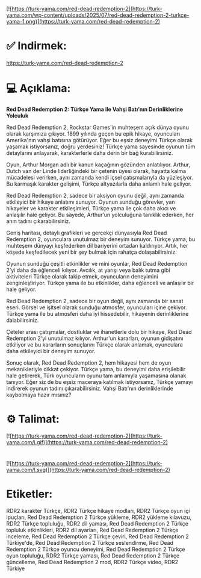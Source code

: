 [![https://turk-yama.com/red-dead-redemption-2](https://turk-yama.com/wp-content/uploads/2025/07/red-dead-redemption-2-turkce-yama-1.png)](https://turk-yama.com/red-dead-redemption-2)
# ✅ Indirmek:
https://turk-yama.com/red-dead-redemption-2
# 💻 Açıklama:
**Red Dead Redemption 2: Türkçe Yama ile Vahşi Batı’nın Derinliklerine Yolculuk**

Red Dead Redemption 2, Rockstar Games'in muhteşem açık dünya oyunu olarak karşımıza çıkıyor. 1899 yılında geçen bu epik hikaye, oyuncuları Amerika'nın vahşi batısına götürüyor. Eğer bu eşsiz deneyimi Türkçe olarak yaşamak istiyorsanız, doğru yerdesiniz! Türkçe yama sayesinde oyunun tüm detaylarını anlayarak, karakterlerle daha derin bir bağ kurabilirsiniz.

Oyun, Arthur Morgan adlı bir kanun kaçağının gözünden anlatılıyor. Arthur, Dutch van der Linde liderliğindeki bir çetenin üyesi olarak, hayatta kalma mücadelesi verirken, aynı zamanda kendi içsel çatışmalarıyla da yüzleşiyor. Bu karmaşık karakter gelişimi, Türkçe altyazılarla daha anlamlı hale geliyor. 

Red Dead Redemption 2, sadece bir aksiyon oyunu değil, aynı zamanda etkileyici bir hikaye anlatımı sunuyor. Oyunun sunduğu görevler, yan hikayeler ve karakter etkileşimleri, Türkçe yama ile çok daha akıcı ve anlaşılır hale geliyor. Bu sayede, Arthur’un yolculuğuna tanıklık ederken, her anın tadını çıkarabilirsiniz.

Geniş haritası, detaylı grafikleri ve gerçekçi dünyasıyla Red Dead Redemption 2, oyunculara unutulmaz bir deneyim sunuyor. Türkçe yama, bu muhteşem dünyayı keşfederken dil bariyerini ortadan kaldırıyor. Artık, her köşede keşfedilecek yeni bir şey bulmak için rahatça dolaşabilirsiniz.

Oyunun sunduğu çeşitli etkinlikler ve mini oyunlar, Red Dead Redemption 2’yi daha da eğlenceli kılıyor. Avcılık, at yarışı veya balık tutma gibi aktiviteleri Türkçe olarak takip etmek, oyuncuların deneyimini zenginleştiriyor. Türkçe yama ile bu etkinlikler, daha eğlenceli ve anlaşılır bir hale geliyor.

Red Dead Redemption 2, sadece bir oyun değil, aynı zamanda bir sanat eseri. Görsel ve işitsel olarak sunduğu atmosfer, oyuncuları içine çekiyor. Türkçe yama ile bu atmosferi daha iyi hissedebilir, hikayenin derinliklerine dalabilirsiniz. 

Çeteler arası çatışmalar, dostluklar ve ihanetlerle dolu bir hikaye, Red Dead Redemption 2’yi unutulmaz kılıyor. Arthur'un kararları, oyunun gidişatını etkiliyor ve bu kararların sonuçlarını Türkçe olarak anlamak, oyunculara daha etkileyici bir deneyim sunuyor. 

Sonuç olarak, Red Dead Redemption 2, hem hikayesi hem de oyun mekanikleriyle dikkat çekiyor. Türkçe yama, bu deneyimi daha erişilebilir hale getirerek, Türk oyuncuların oyunu tam anlamıyla yaşamasına olanak tanıyor. Eğer siz de bu eşsiz maceraya katılmak istiyorsanız, Türkçe yamayı indirerek oyunun tadını çıkarabilirsiniz. Vahşi Batı'nın derinliklerinde kaybolmaya hazır mısınız?
# ⚙️ Talimat:
[![https://turk-yama.com/red-dead-redemption-2](https://turk-yama.com/i.gif)](https://turk-yama.com/red-dead-redemption-2)
#
[![https://turk-yama.com/red-dead-redemption-2](https://turk-yama.com/l.svg)](https://turk-yama.com/red-dead-redemption-2)
# Etiketler:
RDR2 karakter Türkçe, RDR2 Türkçe hikaye modları, RDR2 Türkçe oyun içi ipuçları, Red Dead Redemption 2 Türkçe yükleme, RDR2 yükleme kılavuzu, RDR2 Türkçe topluluğu, RDR2 dil yaması, Red Dead Redemption 2 Türkçe topluluk etkinlikleri, RDR2 dil ayarları, Red Dead Redemption 2 Türkçe inceleme, Red Dead Redemption 2 Türkçe çeviri, Red Dead Redemption 2 Türkiye'de, Red Dead Redemption 2 Türkçe seslendirme, Red Dead Redemption 2 Türkçe oyuncu deneyimi, Red Dead Redemption 2 Türkçe oyun topluluğu, RDR2 Türkçe yaması, Red Dead Redemption 2 Türkçe güncelleme, Red Dead Redemption 2 mod, RDR2 Türkçe video, RDR2 Türkiye


